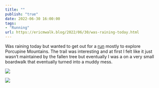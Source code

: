 ```yaml
---
title: ""
publish: "true"
date: 2022-06-30 16:00:00
tags:
- "Running"
url: https://ericmwalk.blog/2022/06/30/was-raining-today.html
---
```

Was raining today but wanted to get out for a [run](https://www.strava.com/activities/7400219369) mostly to explore Porcupine Mountains. The trail was interesting and at first I felt like it just wasn’t maintained by the fallen tree but eventually I was a on a very small boardwalk that eventually turned into a muddy mess.

![](https://ericmwalk.blog/uploads/2023/8e2f2ec874.jpg)

![](https://ericmwalk.blog/uploads/2023/ddbbbe473a.jpg)
